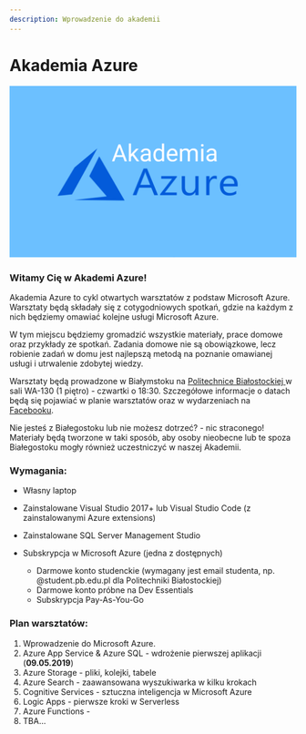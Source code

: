 ```yaml
---
description: Wprowadzenie do akademii
---
```


# Akademia Azure

![](.gitbook/assets/gitbook-intro.png)

### Witamy Cię w Akademi Azure!

Akademia Azure to cykl otwartych warsztatów z podstaw Microsoft Azure. Warsztaty będą składały się z cotygodniowych spotkań, gdzie na każdym z nich będziemy omawiać kolejne usługi Microsoft Azure.

W tym miejscu będziemy gromadzić wszystkie materiały, prace domowe oraz przykłady ze spotkań. Zadania domowe nie są obowiązkowe, lecz robienie zadań w domu jest najlepszą metodą na poznanie omawianej usługi i utrwalenie zdobytej wiedzy.

Warsztaty będą prowadzone w Białymstoku na [Politechnice Białostockiej ](https://goo.gl/maps/m9qxBiuKB21nSDhC8)w sali WA-130 \(1 piętro\) - czwartki o 18:30. Szczegółowe informacje o datach będą się pojawiać w planie warsztatów oraz w wydarzeniach na [Facebooku](https://www.facebook.com/Grupa.NETBialystok/).

Nie jesteś z Białegostoku lub nie możesz dotrzeć? - nic straconego! Materiały będą tworzone w taki sposób, aby osoby nieobecne lub te spoza Białegostoku mogły również uczestniczyć w naszej Akademii.

### Wymagania:

* Własny laptop
* Zainstalowane Visual Studio 2017+ lub Visual Studio Code \(z zainstalowanymi Azure extensions\)
* Zainstalowane SQL Server Management Studio
* Subskrypcja w Microsoft Azure \(jedna z dostępnych\)

  * Darmowe konto studenckie \(wymagany jest email studenta, np. @student.pb.edu.pl dla Politechniki Białostockiej\) 
  * Darmowe konto próbne na Dev Essentials 
  * Subskrypcja Pay-As-You-Go

### Plan warsztatów:

1. Wprowadzenie do Microsoft Azure.
2. Azure App Service & Azure SQL - wdrożenie pierwszej aplikacji \(**09.05.2019**\)
3. Azure Storage - pliki, kolejki, tabele 
4. Azure Search - zaawansowana wyszukiwarka w kilku krokach
5. Cognitive Services - sztuczna inteligencja w Microsoft Azure
6. Logic Apps - pierwsze kroki w Serverless
7. Azure Functions - 
8. TBA...

